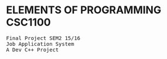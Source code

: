 # ELEMENTS OF PROGRAMMING CSC1100
<tt>Final Project SEM2 15/16</tt><br>
<tt>Job Application System</tt><br>
<tt>A Dev C++ Project</tt>